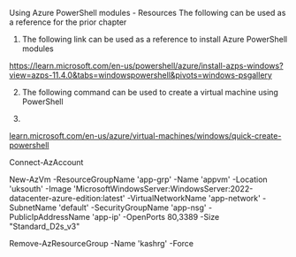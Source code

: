 
Using Azure PowerShell modules - Resources
The following can be used as a reference for the prior chapter

1. The following link can be used as a reference to install Azure PowerShell modules

https://learn.microsoft.com/en-us/powershell/azure/install-azps-windows?view=azps-11.4.0&tabs=windowspowershell&pivots=windows-psgallery

2. The following command can be used to create a virtual machine using PowerShell

3. 
[ learn.microsoft.com/en-us/azure/virtual-machines/windows/quick-create-powershell](https://learn.microsoft.com/en-us/azure/virtual-machines/windows/quick-create-powershell)


Connect-AzAccount

New-AzVm -ResourceGroupName 'app-grp' -Name 'appvm' -Location 'uksouth' -Image 'MicrosoftWindowsServer:WindowsServer:2022-datacenter-azure-edition:latest' -VirtualNetworkName 'app-network' -SubnetName 'default' -SecurityGroupName 'app-nsg' -PublicIpAddressName 'app-ip' -OpenPorts 80,3389 -Size "Standard_D2s_v3"


Remove-AzResourceGroup -Name 'kashrg' -Force
